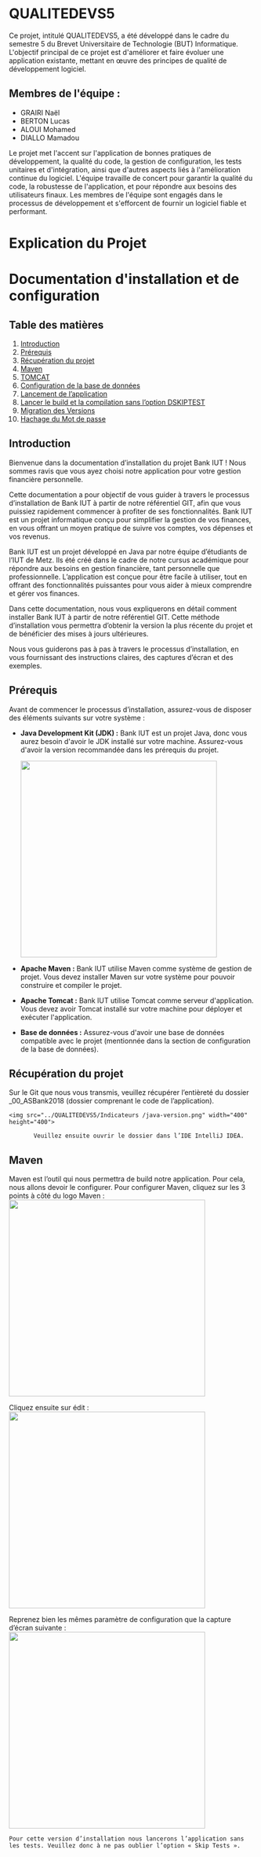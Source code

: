 # QUALITEDEVS5

Ce projet, intitulé QUALITEDEVS5, a été développé dans le cadre du semestre 5 du Brevet Universitaire de Technologie (BUT) Informatique. L'objectif principal de ce projet est d'améliorer et faire évoluer une application existante, mettant en œuvre des principes de qualité de développement logiciel.

## Membres de l'équipe :
- GRAIRI Naël
- BERTON Lucas
- ALOUI Mohamed
- DIALLO Mamadou

Le projet met l'accent sur l'application de bonnes pratiques de développement, la qualité du code, la gestion de configuration, les tests unitaires et d'intégration, ainsi que d'autres aspects liés à l'amélioration continue du logiciel. L'équipe travaille de concert pour garantir la qualité du code, la robustesse de l'application, et pour répondre aux besoins des utilisateurs finaux. Les membres de l'équipe sont engagés dans le processus de développement et s'efforcent de fournir un logiciel fiable et performant.
# Explication du Projet

# Documentation d'installation et de configuration

## Table des matières
1. [Introduction](#introduction)
2. [Prérequis](#prérequis)
3. [Récupération du projet](#récupération-du-projet)
4. [Maven](#maven)
5. [TOMCAT](#tomcat)
6. [Configuration de la base de données](#configuration-de-la-base-de-données)
7. [Lancement de l’application](#lancement-de-lapplication)
8. [Lancer le build et la compilation sans l’option DSKIPTEST](#lancer-le-build-et-la-compilation-sans-loption-dskiptest)
9. [Migration des Versions](#migration-des-versions)
10. [Hachage du Mot de passe](#hachage-du-mot-de-passe)

## Introduction
Bienvenue dans la documentation d’installation du projet Bank IUT ! Nous sommes ravis que vous ayez choisi notre application pour votre gestion financière personnelle.

Cette documentation a pour objectif de vous guider à travers le processus d’installation de Bank IUT à partir de notre référentiel GIT, afin que vous puissiez rapidement commencer à profiter de ses fonctionnalités. Bank IUT est un projet informatique conçu pour simplifier la gestion de vos finances, en vous offrant un moyen pratique de suivre vos comptes, vos dépenses et vos revenus.

Bank IUT est un projet développé en Java par notre équipe d’étudiants de l’IUT de Metz. Ils été créé dans le cadre de notre cursus académique pour répondre aux besoins en gestion financière, tant personnelle que professionnelle. L’application est conçue pour être facile à utiliser, tout en offrant des fonctionnalités puissantes pour vous aider à mieux comprendre et gérer vos finances.

Dans cette documentation, nous vous expliquerons en détail comment installer Bank IUT à partir de notre référentiel GIT. Cette méthode d’installation vous permettra d’obtenir la version la plus récente du projet et de bénéficier des mises à jours ultérieures.

Nous vous guiderons pas à pas à travers le processus d’installation, en vous fournissant des instructions claires, des captures d’écran et des exemples.

## Prérequis
Avant de commencer le processus d’installation, assurez-vous de disposer des éléments suivants sur votre système :

- **Java Development Kit (JDK) :** Bank IUT est un projet Java, donc vous aurez besoin d'avoir le JDK installé sur votre machine. Assurez-vous d'avoir la version recommandée dans les prérequis du projet.

    <img src="../QUALITEDEVS5/Indicateurs /java-version.png" width="400" height="400">

- **Apache Maven :** Bank IUT utilise Maven comme système de gestion de projet. Vous devez installer Maven sur votre système pour pouvoir construire et compiler le projet.

- **Apache Tomcat :** Bank IUT utilise Tomcat comme serveur d'application. Vous devez avoir Tomcat installé sur votre machine pour déployer et exécuter l'application.

- **Base de données :** Assurez-vous d'avoir une base de données compatible avec le projet (mentionnée dans la section de configuration de la base de données).

## Récupération du projet
Sur le Git que nous vous transmis, veuillez récupérer l’entièreté du dossier _00_ASBank2018 (dossier comprenant le code de l’application).

    <img src="../QUALITEDEVS5/Indicateurs /java-version.png" width="400" height="400">

           Veuillez ensuite ouvrir le dossier dans l’IDE IntelliJ IDEA.

## Maven
Maven est l’outil qui nous permettra de build notre application. Pour cela, nous allons devoir le configurer.
Pour configurer Maven, cliquez sur les 3 points à côté du logo Maven : 
    <img src="../QUALITEDEVS5/Indicateurs /java-version.png" width="400" height="400">

Cliquez ensuite sur édit :
    <img src="../QUALITEDEVS5/Indicateurs /java-version.png" width="400" height="400">


Reprenez bien les mêmes paramètre de configuration que la capture d’écran suivante :
    <img src="../QUALITEDEVS5/Indicateurs /java-version.png" width="400" height="400">

    Pour cette version d’installation nous lancerons l’application sans les tests. Veuillez donc à ne pas oublier l’option « Skip Tests ».

